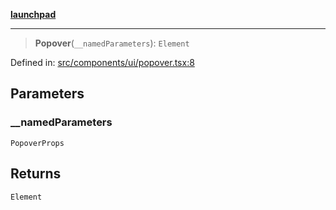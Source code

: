[**launchpad**](index.md)

***

> **Popover**(`__namedParameters`): `Element`

Defined in: [src/components/ui/popover.tsx:8](https://github.com/victorbratov/launchpad/blob/6dd13cd77753e59ec2a031fc7279545899826925/src/components/ui/popover.tsx#L8)

## Parameters

### \_\_namedParameters

`PopoverProps`

## Returns

`Element`
